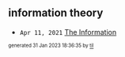 ## information theory


* <code>Apr 11, 2021</code> [The Information](2021-04-11T18-17-33-the-information.md)

<sup><sub>generated 31 Jan 2023 18:36:35 by <a href='https://github.com/senorprogrammer/til'>til</a></sub></sup>
